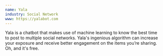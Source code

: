 ```yaml
---
name: Yala
industry: Social Network
www: https://yalabot.com
---
```

Yala is a chatbot that makes use of machine learning to know the best time to post to multiple social networks. Yala's ingenious algorithm can increase your exposure and receive better engagement on the items you’re sharing. Oh, and it's free.
